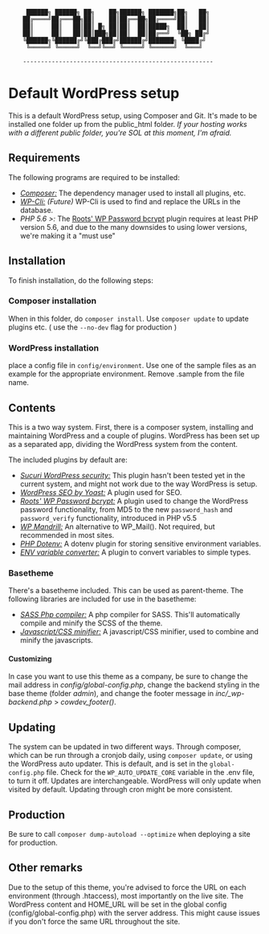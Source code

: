 ```
     ██████╗ ██████╗ ██╗    ██╗██████╗ ███████╗██╗   ██╗
    ██╔════╝██╔═══██╗██║    ██║██╔══██╗██╔════╝██║   ██║
    ██║     ██║   ██║██║ █╗ ██║██║  ██║█████╗  ██║   ██║
    ██║     ██║   ██║██║███╗██║██║  ██║██╔══╝  ╚██╗ ██╔╝
    ╚██████╗╚██████╔╝╚███╔███╔╝██████╔╝███████╗ ╚████╔╝ 
     ╚═════╝ ╚═════╝  ╚══╝╚══╝ ╚═════╝ ╚══════╝  ╚═══╝  
                                                    
    ----------------------------------------------------- 
```
# Default WordPress setup
This is a default WordPress setup, using Composer and Git. It's made to be installed one folder up from the public_html folder.
_If your hosting works with a different public folder, you're SOL at this moment, I'm afraid._

## Requirements
The following programs are required to be installed:
- *[Composer:][5]* The dependency manager used to install all plugins, etc.
- *[WP-Cli:][6]* _(Future)_ WP-Cli is used to find and replace the URLs in the database.
- *PHP 5.6 >:* The [Roots\' WP Password bcrypt][3] plugin requires at least PHP version 5.6, and due to the many downsides to using lower versions, we're making it a "must use"

## Installation
To finish installation, do the following steps:
### Composer installation
When in this folder, do `composer install`. Use `composer update` to update plugins etc. ( use the `--no-dev` flag for production )
### WordPress installation
place a config file in `config/environment`. Use one of the sample files as an example for the appropriate environment. Remove .sample from the file name.

## Contents
This is a two way system. First, there is a composer system, installing and maintaining WordPress and a couple of plugins.
WordPress has been set up as a separated app, dividing the WordPress system from the content.

The included plugins by default are:
- *[Sucuri WordPress security:][1]* This plugin hasn't been tested yet in the current system, and might not work due to the way WordPress is setup.
- *[WordPress SEO by Yoast:][2]* A plugin used for SEO.
- *[Roots\' WP Password bcrypt:][3]* A plugin used to change the WordPress password functionality, from MD5 to the new `password_hash` and `password_verify` functionality, introduced in PHP v5.5
- *[WP Mandrill:][4]* An alternative to WP_Mail(). Not required, but recommended in most sites.
- *[PHP Dotenv:][9]* A dotenv plugin for storing sensitive environment variables.
- *[ENV variable converter:][10]* A plugin to convert variables to simple types.

### Basetheme
There's a basetheme included. This can be used as parent-theme.
The following libraries are included for use in the basetheme:

- *[SASS Php compiler:][7]* A php compiler for SASS. This'll automatically compile and minify the SCSS of the theme.
- *[Javascript/CSS minifier:][8]* A javascript/CSS minifier, used to combine and minify the javascripts.

#### Customizing
In case you want to use this theme as a company, be sure to change the mail address in *config/global-config.php*, 
change the backend styling in the base theme (folder *admin*), 
and change the footer message in *inc/_wp-backend.php* > *cowdev_footer()*.

## Updating
The system can be updated in two different ways. Through composer, which can be run through a cronjob daily, using `composer update`, or using the WordPress auto updater.
This is default, and is set in the `global-config.php` file. Check for the `WP_AUTO_UPDATE_CORE` variable in the .env file, to turn it off. Updates are interchangeable. WordPress will only update when visited by default.
Updating through cron might be more consistent.

## Production
Be sure to call `composer dump-autoload --optimize` when deploying a site for production.

## Other remarks
Due to the setup of this theme, you're advised to force the URL on each environment (through .htaccess), most importantly on the live site.
The WordPress content and HOME_URL will be set in the global config (config/global-config.php) with the server address.
This might cause issues if you don't force the same URL throughout the site.

[1]: https://wordpress.org/plugins/wordpress-seo/
[2]: https://wordpress.org/plugins/sucuri-scanner/
[3]: https://github.com/roots/wp-password-bcrypt
[4]: https://wordpress.org/plugins/wpmandrill/
[5]: https://getcomposer.org/
[6]: http://wp-cli.org/
[7]: https://github.com/leafo/scssphp
[8]: https://github.com/matthiasmullie/minify
[9]: https://github.com/vlucas/phpdotenv
[10]: https://github.com/oscarotero/env